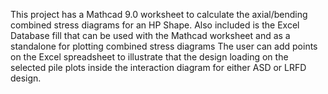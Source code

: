 This project has a Mathcad 9.0 worksheet to calculate the axial/bending combined stress diagrams for an HP Shape.
Also included is the Excel Database fill that can be used with the Mathcad worksheet and as a standalone for plotting combined stress diagrams
The user can add points on the Excel spreadsheet to illustrate that the design loading on the selected pile plots inside the interaction diagram for either ASD or LRFD design.
